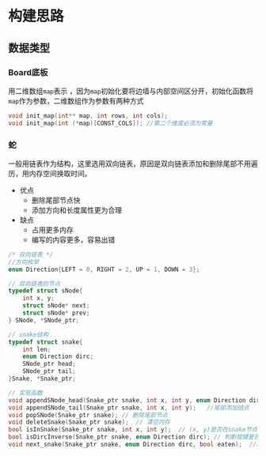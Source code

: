 # 构建思路

## 数据类型

### Board底板

用二维数组`map`表示 ，因为`map`初始化要将边墙与内部空间区分开，初始化函数将`map`作为参数，二维数组作为参数有两种方式

```c
void init_map(int** map, int rows, int cols);
void init_map(int (*map)[CONST_COLS]); //第二个维度必须为常量
```

### 蛇

一般用链表作为结构，这里选用双向链表，原因是双向链表添加和删除尾部不用遍历，用内存空间换取时间。

* 优点
  * 删除尾部节点快
  * 添加方向和长度属性更为合理
* 缺点
  * 占用更多内存
  * 编写的内容更多，容易出错

```c
/* 双向链表 */
//方向枚举
enum Direction{LEFT = 0, RIGHT = 2, UP = 1, DOWN = 3};

// 双向链表的节点
typedef struct sNode{
	int x, y;
	struct sNode* next;
	struct sNode* prev;
} SNode, *SNode_ptr;

// snake结构
typedef struct snake{
	int len;
	enum Direction dirc;
	SNode_ptr head;
	SNode_ptr tail;
}Snake, *Snake_ptr;

// 实现函数
void appendSNode_head(Snake_ptr snake, int x, int y, enum Direction dirc);// 头部添加节点
void appendSNode_tail(Snake_ptr snake, int x, int y);	//尾部添加结点
void popSNode(Snake_ptr snake);	// 删除尾部节点
void deleteSnake(Snake_ptr snake);	// 清空内存
bool isInSnake(Snake_ptr snake, int x, int y);	// (x, y)是否在snake节点对象中，不包括最后一个节点，因为这是作为判断下一步的依据，有瑕疵,如果刚好吃到食物并碰到尾部本来也是应该结束游戏，实际没有
bool isDircInverse(Snake_ptr snake, enum Direction dirc); // 判断按键是否为蛇前进的反方向，为后续switch语句做准备，如果为反方向，方向保持不变，tips:main()中应该先保留先前的方向dirc_tmp
void next_snake(Snake_ptr snake, enum Direction dirc, bool eaten); 	//根据方向对下一步进行更新
```

